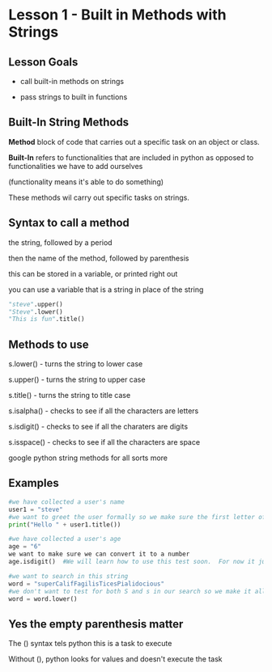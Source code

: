 # Lesson 1 - Built in Methods with Strings

## Lesson Goals
- call built-in methods on strings

- pass strings to built in functions

## Built-In String Methods
**Method** block of code that carries out a specific task on an object or class.

**Built-In** refers to functionalities that are included in python as opposed to functionalities we have to add ourselves

(functionality means it's able to do something)

These methods wil carry out specific tasks on strings.

## Syntax to call a method
the string, followed by a period

then the name of the method, followed by parenthesis

this can be stored in a variable, or printed right out

you can use a variable that is a string in place of the string

```python
"steve".upper()
"Steve".lower()
"This is fun".title()
```

## Methods to use
s.lower() - turns the string to lower case

s.upper() - turns the string to upper case

s.title() - turns the string to title case

s.isalpha() - checks to see if all the characters are letters

s.isdigit() - checks to see if all the charaters are digits

s.isspace() - checks to see if all the characters are space


google python string methods for all sorts more

## Examples
```python
#we have collected a user's name
user1 = "steve"
#we want to greet the user formally so we make sure the first letter of his name is capitalzed
print("Hello " + user1.title())

#we have collected a user's age
age = "6"
we want to make sure we can convert it to a number
age.isdigit()  #We will learn how to use this test soon.  For now it just gives us True

#we want to search in this string
word = "superCalifFagilisTicesPialidocious"
#we don't want to test for both S and s in our search so we make it all lower
word = word.lower()
```

## Yes the empty parenthesis matter
The () syntax tels python this is a task to execute

Without (), python looks for values and doesn't execute the task





